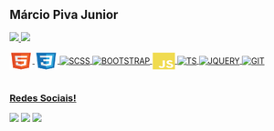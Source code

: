 ## Márcio Piva Junior 

 <div>
   <a href="https://github.com/marcioP457">
   <img height="180em" src="https://github-readme-stats.vercel.app/api?username=marcioP457&show_icons=true&theme=tokyonight&include_all_commits=true&count_private=true"/>
   <img height="180em" src="https://github-readme-stats.vercel.app/api/top-langs/?username=marcioP457&layout=compact&langs_count=6&theme=tokyonight"/>

</div>
<div style="display: inline_block"><br>
  <img align="center" alt="HTML" height="30" width="40" src="https://raw.githubusercontent.com/devicons/devicon/master/icons/html5/html5-original.svg">
  <img align="center" alt="CSS" height="30" width="40" src="https://raw.githubusercontent.com/devicons/devicon/master/icons/css3/css3-original.svg">
  <img align="center" alt="SCSS" height="30" width="40" src="https://cdn.jsdelivr.net/gh/devicons/devicon/icons/sass/sass-original.svg" />
  <img align="center" alt="BOOTSTRAP" height="30" width="40" src="https://cdn.jsdelivr.net/gh/devicons/devicon/icons/bootstrap/bootstrap-original.svg" />
  <img align="center" alt="JS" height="30" width="40" src="https://raw.githubusercontent.com/devicons/devicon/master/icons/javascript/javascript-plain.svg">
 <img align="center" alt="TS" height="30" width="40" src="https://cdn.jsdelivr.net/gh/devicons/devicon/icons/typescript/typescript-original.svg"  />
 <img align="center" alt="JQUERY" height="30" width="40" src="https://cdn.jsdelivr.net/gh/devicons/devicon/icons/jquery/jquery-original.svg"  />
 <img align="center" alt="GIT" height="30" width="40" src="https://cdn.jsdelivr.net/gh/devicons/devicon/icons/git/git-original.svg"  />
</div>
 
 <br>
 
  ### Redes Sociais!
 
<div> 
 <a href="910523728369172492" target="_blank"><img src="https://img.shields.io/badge/Discord-7289DA?style=for-the-badge&logo=discord&logoColor=white" target="_blank"></a> 
  <a href = "marciopivajunior457@gmail.com"><img src="https://img.shields.io/badge/-Gmail-%23333?style=for-the-badge&logo=gmail&logoColor=white" target="_blank"></a>
  <a href="https://www.linkedin.com/in/m%C3%A1rcio-piva-junior-32a30a262/" target="_blank"><img src="https://img.shields.io/badge/-LinkedIn-%230077B5?style=for-the-badge&logo=linkedin&logoColor=white" target="_blank"></a> 
</div>
